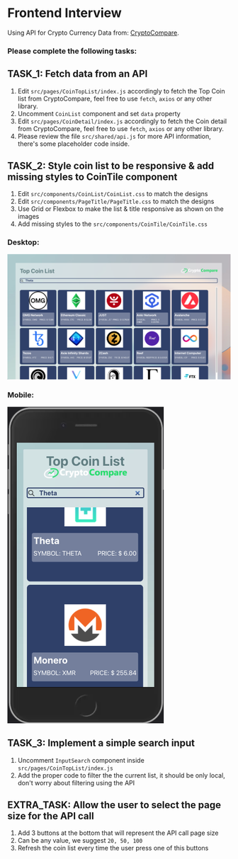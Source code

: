 # Frontend Interview

Using API for Crypto Currency Data from: [CryptoCompare](https://min-api.cryptocompare.com/).

### Please complete the following tasks:


## TASK_1: Fetch data from an API
 1. Edit `src/pages/CoinTopList/index.js` accordingly to fetch the Top Coin list from CryptoCompare, feel free to use `fetch`, `axios` or any other library.
 2. Uncomment `CoinList` component and set `data` property
 3. Edit `src/pages/CoinDetail/index.js` accordingly to fetch the Coin detail from CryptoCompare, feel free to use `fetch`, `axios` or any other library.
 4. Please review the file `src/shared/api.js` for more API information, there's some placeholder code inside.

## TASK_2: Style coin list to be responsive & add missing styles to CoinTile component
 1. Edit `src/components/CoinList/CoinList.css` to match the designs
 2. Edit `src/components/PageTitle/PageTitle.css` to match the designs
 3. Use Grid or Flexbox to make the list & title responsive as shown on the images
 4. Add missing styles to the `src/components/CoinTile/CoinTile.css`

### Desktop:
![Alt text](src/assets/DesktopView.png?raw=true "Desktop")

### Mobile:
![Alt text](src/assets/MobileView.png?raw=true "Mobile")

## TASK_3: Implement a simple search input
 1. Uncomment `InputSearch` component inside `src/pages/CoinTopList/index.js`
 2. Add the proper code to filter the the current list, it should be only local, don't worry about filtering using the API

## EXTRA_TASK: Allow the user to select the page size for the API call
  1. Add 3 buttons at the bottom that will represent the API call page size
  2. Can be any value, we suggest `20, 50, 100`
  3. Refresh the coin list every time the user press one of this buttons